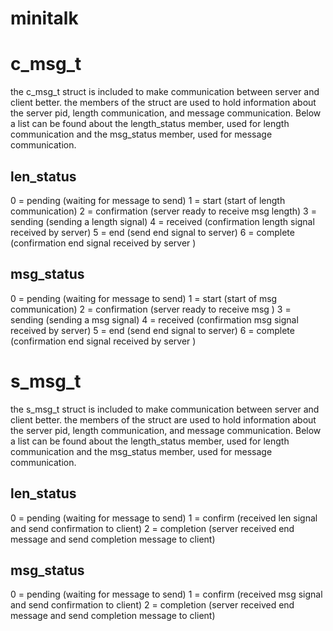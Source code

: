# minitalk

# c_msg_t 

the c_msg_t struct is included to make communication between server and client better. the members of the struct 
are used to hold information about the server pid, length communication, and message communication. Below a list can be found about the length_status member, used for length communication and the msg_status member, used for message communication.

## len_status

0	=	pending (waiting for message to send)
1	=	start (start of length communication)
2	=	confirmation (server ready to receive msg length)
3	=	sending (sending a length signal)
4	=	received (confirmation length signal received by server)
5	= 	end (send end signal to server)
6	=	complete (confirmation end signal received by server )

## msg_status

0	=	pending (waiting for message to send)
1	=	start (start of msg communication)
2	=	confirmation (server ready to receive msg )
3	=	sending (sending a msg signal)
4	=	received (confirmation msg signal received by server)
5	= 	end (send end signal to server)
6	=	complete (confirmation end signal received by server )

# s_msg_t 

the s_msg_t struct is included to make communication between server and client better. the members of the struct 
are used to hold information about the server pid, length communication, and message communication. Below a list can be found about the length_status member, used for length communication and the msg_status member, used for message communication.

## len_status

0	=	pending (waiting for message to send)
1	=	confirm (received len signal and send confirmation to client)
2	=	completion (server received end message and send completion message to client)

## msg_status

0	=	pending (waiting for message to send)
1	=	confirm (received msg signal and send confirmation to client)
2	= 	completion (server received end message and send completion message to client)